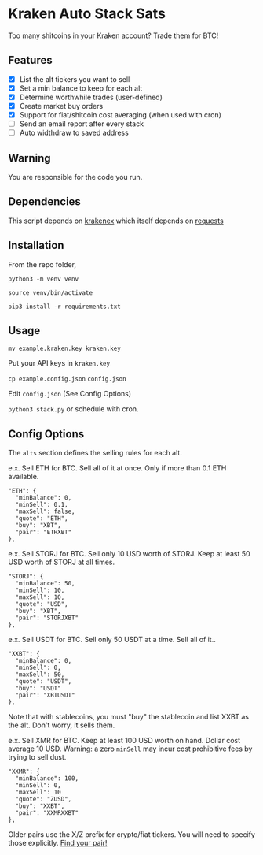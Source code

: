 # Kraken Auto Stack Sats

Too many shitcoins in your Kraken account? Trade them for BTC!


## Features

- [x] List the alt tickers you want to sell
- [x] Set a min balance to keep for each alt
- [x] Determine worthwhile trades (user-defined)
- [x] Create market buy orders
- [x] Support for fiat/shitcoin cost averaging (when used with cron)
- [ ] Send an email report after every stack
- [ ] Auto widthdraw to saved address

## Warning

You are responsible for the code you run.

## Dependencies

This script depends on [krakenex](https://github.com/veox/python3-krakenex) which itself depends on [requests](https://github.com/psf/requests)

## Installation

From the repo folder,

`python3 -m venv venv`

`source venv/bin/activate`

`pip3 install -r requirements.txt`

## Usage

`mv example.kraken.key kraken.key`

Put your API keys in `kraken.key`

`cp example.config.json` `config.json`

Edit `config.json` (See Config Options)

`python3 stack.py` or schedule with cron.

## Config Options

The `alts` section defines the selling rules for each alt.

e.x. Sell ETH for BTC. Sell all of it at once. Only if more than 0.1 ETH available.

```
"ETH": {
  "minBalance": 0,
  "minSell": 0.1,
  "maxSell": false,
  "quote": "ETH",
  "buy": "XBT",
  "pair": "ETHXBT"
},
```

e.x. Sell STORJ for BTC. Sell only 10 USD worth of STORJ. Keep at least 50 USD worth of STORJ at all times. 

```
"STORJ": {
  "minBalance": 50,
  "minSell": 10,
  "maxSell": 10,
  "quote": "USD",
  "buy": "XBT",
  "pair": "STORJXBT"
},
```

e.x. Sell USDT for BTC. Sell only 50 USDT at a time. Sell all of it.. 

```
"XXBT": {
  "minBalance": 0,
  "minSell": 0,
  "maxSell": 50,
  "quote": "USDT",
  "buy": "USDT"
  "pair": "XBTUSDT"
},
```

Note that with stablecoins, you must "buy" the stablecoin and list XXBT as the alt. Don't worry, it sells them.


e.x. Sell XMR for BTC. Keep at least 100 USD worth on hand. Dollar cost average 10 USD. Warning: a zero `minSell` may incur cost prohibitive fees by trying to sell dust.

```
"XXMR": {
  "minBalance": 100,
  "minSell": 0,
  "maxSell": 10
  "quote": "ZUSD",
  "buy": "XXBT",
  "pair": "XXMRXXBT"
},
```

Older pairs use the X/Z prefix for crypto/fiat tickers. You will need to specify those explicitly. [Find your pair!](https://support.kraken.com/hc/en-us/articles/360000920306-Ticker-pairs)
